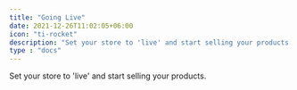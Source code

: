 ```yaml
---
title: "Going Live"
date: 2021-12-26T11:02:05+06:00
icon: "ti-rocket"
description: "Set your store to 'live' and start selling your products."
type : "docs"
---
```


Set your store to 'live' and start selling your products.
